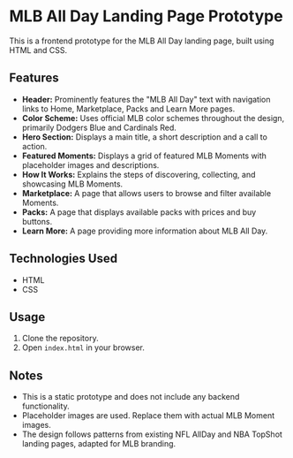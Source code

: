 # MLB All Day Landing Page Prototype

This is a frontend prototype for the MLB All Day landing page, built using HTML and CSS.

## Features

*   **Header:**  Prominently features the "MLB All Day" text with navigation links to Home, Marketplace, Packs and Learn More pages.
*   **Color Scheme:** Uses official MLB color schemes throughout the design, primarily Dodgers Blue and Cardinals Red.
*   **Hero Section:** Displays a main title, a short description and a call to action.
*   **Featured Moments:**  Displays a grid of featured MLB Moments with placeholder images and descriptions.
*   **How It Works:** Explains the steps of discovering, collecting, and showcasing MLB Moments.
*   **Marketplace:** A page that allows users to browse and filter available Moments.
*   **Packs:** A page that displays available packs with prices and buy buttons.
*   **Learn More:** A page providing more information about MLB All Day.

## Technologies Used

*   HTML
*   CSS

## Usage

1.  Clone the repository.
2.  Open `index.html` in your browser.

## Notes

*   This is a static prototype and does not include any backend functionality.
*   Placeholder images are used. Replace them with actual MLB Moment images.
*   The design follows patterns from existing NFL AllDay and NBA TopShot landing pages, adapted for MLB branding.


